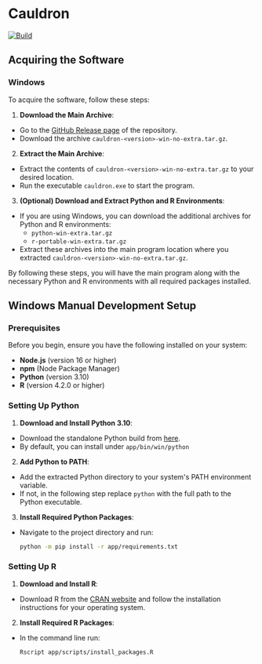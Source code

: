 # Cauldron

[![Build](https://github.com/noatgnu/cauldron/actions/workflows/ci-build-check.yml/badge.svg)](https://github.com/noatgnu/cauldron/actions/workflows/ci-build-check.yml)


## Acquiring the Software
### Windows

To acquire the software, follow these steps:

1. **Download the Main Archive**:
  - Go to the [GitHub Release page](https://github.com/noatgnu/cauldron/releases) of the repository.
  - Download the archive `cauldron-<version>-win-no-extra.tar.gz`.

2. **Extract the Main Archive**:
  - Extract the contents of `cauldron-<version>-win-no-extra.tar.gz` to your desired location.
  - Run the executable `cauldron.exe` to start the program.

3. **(Optional) Download and Extract Python and R Environments**:
  - If you are using Windows, you can download the additional archives for Python and R environments:
    - `python-win-extra.tar.gz`
    - `r-portable-win-extra.tar.gz`
  - Extract these archives into the main program location where you extracted `cauldron-<version>-win-no-extra.tar.gz`.

By following these steps, you will have the main program along with the necessary Python and R environments with all required packages installed.

## Windows Manual Development Setup

### Prerequisites

Before you begin, ensure you have the following installed on your system:

- **Node.js** (version 16 or higher)
- **npm** (Node Package Manager)
- **Python** (version 3.10)
- **R** (version 4.2.0 or higher)

### Setting Up Python

1. **Download and Install Python 3.10**:
  - Download the standalone Python build from [here](https://github.com/indygreg/python-build-standalone/releases/download/20240107/cpython-3.10.13+20240107-x86_64-pc-windows-msvc-shared-install_only.tar.gz).
  - By default, you can install under `app/bin/win/python`

2. **Add Python to PATH**:
  - Add the extracted Python directory to your system's PATH environment variable.
  - If not, in the following step replace `python` with the full path to the Python executable.

3. **Install Required Python Packages**:
  - Navigate to the project directory and run:
    ```sh
    python -m pip install -r app/requirements.txt
    ```

### Setting Up R

1. **Download and Install R**:
  - Download R from the [CRAN website](https://cran.r-project.org/mirrors.html) and follow the installation instructions for your operating system.

2. **Install Required R Packages**:
  - In the command line run:
    ```sh
    Rscript app/scripts/install_packages.R
    ```
